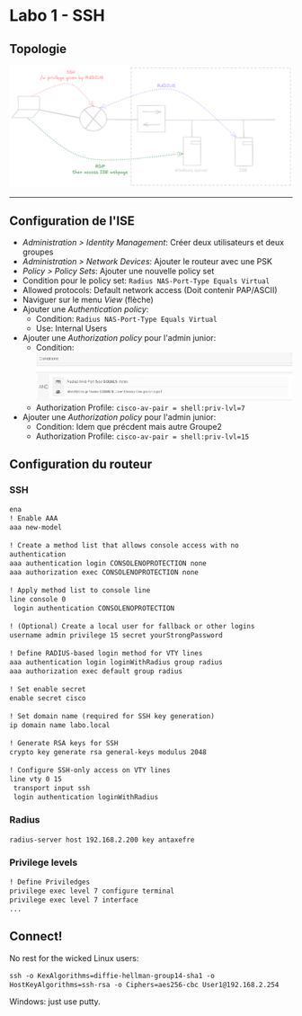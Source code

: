 # Labo 1 - SSH

## Topologie

![](Images/Lab1_Topology.png)

---

## Configuration de l'ISE

- *Administration > Identity Management*: Créer deux utilisateurs et deux groupes
- *Administration > Network Devices*: Ajouter le routeur avec une PSK
- *Policy > Policy Sets*: Ajouter une nouvelle policy set
- Condition pour le policy set: `Radius NAS-Port-Type Equals Virtual`
- Allowed protocols: Default network access (Doit contenir PAP/ASCII)
- Naviguer sur le menu *View* (flèche)
- Ajouter une *Authentication policy*:
	- Condition: `Radius NAS-Port-Type Equals Virtual` 
	- Use: Internal Users
- Ajouter une *Authorization policy* pour l'admin junior:
	- Condition:  
	![](Images/Lab1_Authorization_Condition.png)
	- Authorization Profile: `cisco-av-pair = shell:priv-lvl=7`
- Ajouter une *Authorization policy* pour l'admin junior:
	- Condition: Idem que précdent mais autre Groupe2
	- Authorization Profile: `cisco-av-pair = shell:priv-lvl=15`

## Configuration du routeur

### SSH
```
ena
! Enable AAA
aaa new-model

! Create a method list that allows console access with no authentication
aaa authentication login CONSOLENOPROTECTION none
aaa authorization exec CONSOLENOPROTECTION none

! Apply method list to console line
line console 0
 login authentication CONSOLENOPROTECTION

! (Optional) Create a local user for fallback or other logins
username admin privilege 15 secret yourStrongPassword

! Define RADIUS-based login method for VTY lines
aaa authentication login loginWithRadius group radius
aaa authorization exec default group radius

! Set enable secret
enable secret cisco

! Set domain name (required for SSH key generation)
ip domain name labo.local

! Generate RSA keys for SSH
crypto key generate rsa general-keys modulus 2048

! Configure SSH-only access on VTY lines
line vty 0 15
 transport input ssh
 login authentication loginWithRadius
```

### Radius

```
radius-server host 192.168.2.200 key antaxefre
```

### Privilege levels

```
! Define Priviledges
privilege exec level 7 configure terminal
privilege exec level 7 interface
...
```

## Connect!

No rest for the wicked Linux users:

```
ssh -o KexAlgorithms=diffie-hellman-group14-sha1 -o HostKeyAlgorithms=ssh-rsa -o Ciphers=aes256-cbc User1@192.168.2.254
```

Windows: just use putty.